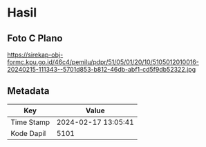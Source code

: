 # Hasil

## Foto C Plano

https://sirekap-obj-formc.kpu.go.id/46c4/pemilu/pdpr/51/05/01/20/10/5105012010016-20240215-111343--5701d853-b812-46db-abf1-cd5f9db52322.jpg


## Metadata

| Key        | Value               |
| ---------- | ------------------- |
| Time Stamp | 2024-02-17 13:05:41 |
| Kode Dapil | 5101                |



